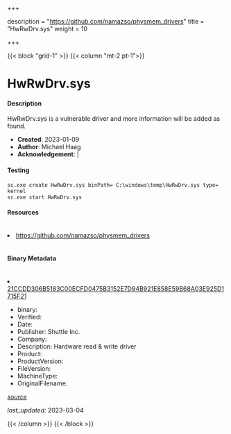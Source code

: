 +++

description = "https://github.com/namazso/physmem_drivers"
title = "HwRwDrv.sys"
weight = 10

+++


{{< block "grid-1" >}}
{{< column "mt-2 pt-1">}}


# HwRwDrv.sys

#### Description


HwRwDrv.sys is a vulnerable driver and more information will be added as found.


- **Created**: 2023-01-09
- **Author**: Michael Haag
- **Acknowledgement**:  | [](https://twitter.com/)

#### Testing

```
sc.exe create HwRwDrv.sys binPath= C:\windows\temp\HwRwDrv.sys type= kernel
sc.exe start HwRwDrv.sys
```

#### Resources
<br>


<li><a href=" https://github.com/namazso/physmem_drivers"> https://github.com/namazso/physmem_drivers</a></li>


<br>


#### Binary Metadata
<br>



<li><a href="https://www.virustotal.com/gui/file/21CCDD306B5183C00ECFD0475B3152E7D94B921E858E59B68A03E925D1715F21">21CCDD306B5183C00ECFD0475B3152E7D94B921E858E59B68A03E925D1715F21</a></li>



- binary: 
- Verified: 
- Date: 
- Publisher: Shuttle Inc.
- Company: 
- Description: Hardware read &amp; write driver
- Product: 
- ProductVersion: 
- FileVersion: 
- MachineType: 
- OriginalFilename: 

[*source*](https://github.com/magicsword-io/LOLDrivers/tree/main/yaml/hwrwdrv.sys.yml)

*last_updated:* 2023-03-04


{{< /column >}}
{{< /block >}}
